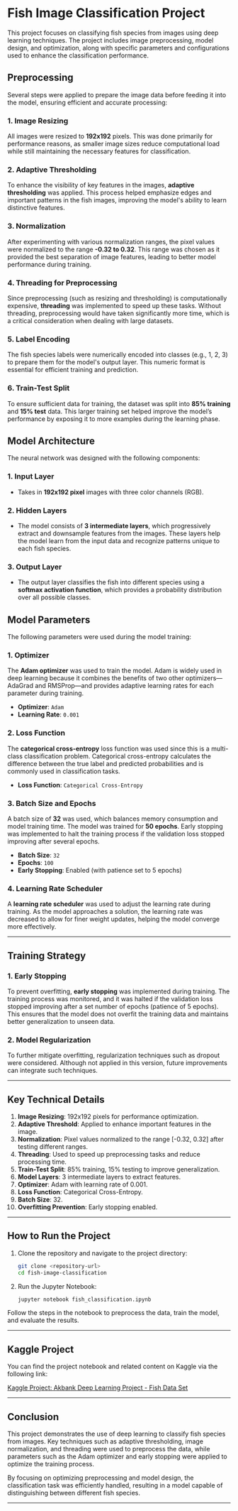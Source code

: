 # Fish Image Classification Project

This project focuses on classifying fish species from images using deep learning techniques. The project includes image preprocessing, model design, and optimization, along with specific parameters and configurations used to enhance the classification performance.

## Preprocessing

Several steps were applied to prepare the image data before feeding it into the model, ensuring efficient and accurate processing:

### 1. Image Resizing
All images were resized to **192x192** pixels. This was done primarily for performance reasons, as smaller image sizes reduce computational load while still maintaining the necessary features for classification.

### 2. Adaptive Thresholding
To enhance the visibility of key features in the images, **adaptive thresholding** was applied. This process helped emphasize edges and important patterns in the fish images, improving the model's ability to learn distinctive features.

### 3. Normalization
After experimenting with various normalization ranges, the pixel values were normalized to the range **-0.32 to 0.32**. This range was chosen as it provided the best separation of image features, leading to better model performance during training.

### 4. Threading for Preprocessing
Since preprocessing (such as resizing and thresholding) is computationally expensive, **threading** was implemented to speed up these tasks. Without threading, preprocessing would have taken significantly more time, which is a critical consideration when dealing with large datasets.

### 5. Label Encoding
The fish species labels were numerically encoded into classes (e.g., 1, 2, 3) to prepare them for the model's output layer. This numeric format is essential for efficient training and prediction.

### 6. Train-Test Split
To ensure sufficient data for training, the dataset was split into **85% training** and **15% test** data. This larger training set helped improve the model’s performance by exposing it to more examples during the learning phase.

## Model Architecture

The neural network was designed with the following components:

### 1. Input Layer
- Takes in **192x192 pixel** images with three color channels (RGB).

### 2. Hidden Layers
- The model consists of **3 intermediate layers**, which progressively extract and downsample features from the images. These layers help the model learn from the input data and recognize patterns unique to each fish species.

### 3. Output Layer
- The output layer classifies the fish into different species using a **softmax activation function**, which provides a probability distribution over all possible classes.

## Model Parameters

The following parameters were used during the model training:

### 1. Optimizer
The **Adam optimizer** was used to train the model. Adam is widely used in deep learning because it combines the benefits of two other optimizers—AdaGrad and RMSProp—and provides adaptive learning rates for each parameter during training.

- **Optimizer**: `Adam`
- **Learning Rate**: `0.001`

### 2. Loss Function
The **categorical cross-entropy** loss function was used since this is a multi-class classification problem. Categorical cross-entropy calculates the difference between the true label and predicted probabilities and is commonly used in classification tasks.

- **Loss Function**: `Categorical Cross-Entropy`

### 3. Batch Size and Epochs
A batch size of **32** was used, which balances memory consumption and model training time. The model was trained for **50 epochs**. Early stopping was implemented to halt the training process if the validation loss stopped improving after several epochs.

- **Batch Size**: `32`
- **Epochs**: `100`
- **Early Stopping**: Enabled (with patience set to 5 epochs)

### 4. Learning Rate Scheduler
A **learning rate scheduler** was used to adjust the learning rate during training. As the model approaches a solution, the learning rate was decreased to allow for finer weight updates, helping the model converge more effectively.

---

## Training Strategy

### 1. Early Stopping
To prevent overfitting, **early stopping** was implemented during training. The training process was monitored, and it was halted if the validation loss stopped improving after a set number of epochs (patience of 5 epochs). This ensures that the model does not overfit the training data and maintains better generalization to unseen data.

### 2. Model Regularization
To further mitigate overfitting, regularization techniques such as dropout were considered. Although not applied in this version, future improvements can integrate such techniques.

---

## Key Technical Details

1. **Image Resizing**: 192x192 pixels for performance optimization.
2. **Adaptive Threshold**: Applied to enhance important features in the image.
3. **Normalization**: Pixel values normalized to the range [-0.32, 0.32] after testing different ranges.
4. **Threading**: Used to speed up preprocessing tasks and reduce processing time.
5. **Train-Test Split**: 85% training, 15% testing to improve generalization.
6. **Model Layers**: 3 intermediate layers to extract features.
7. **Optimizer**: Adam with learning rate of 0.001.
8. **Loss Function**: Categorical Cross-Entropy.
9. **Batch Size**: 32.
10. **Overfitting Prevention**: Early stopping enabled.

---

## How to Run the Project

1. Clone the repository and navigate to the project directory:
   ```bash
   git clone <repository-url>
   cd fish-image-classification
   ```

2. Run the Jupyter Notebook:
   ```bash
   jupyter notebook fish_classification.ipynb
   ```

Follow the steps in the notebook to preprocess the data, train the model, and evaluate the results.

---

## Kaggle Project

You can find the project notebook and related content on Kaggle via the following link:

[Kaggle Project: Akbank Deep Learning Project - Fish Data Set](https://www.kaggle.com/code/kadircopur/akbank-deep-learning-project-fish-data-set)

---

## Conclusion

This project demonstrates the use of deep learning to classify fish species from images. Key techniques such as adaptive thresholding, image normalization, and threading were used to preprocess the data, while parameters such as the Adam optimizer and early stopping were applied to optimize the training process.

By focusing on optimizing preprocessing and model design, the classification task was efficiently handled, resulting in a model capable of distinguishing between different fish species.

---

